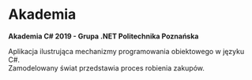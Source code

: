 # Akademia
<b>Akademia C# 2019 - Grupa .NET Politechnika Poznańska</b>

Aplikacja ilustrująca mechanizmy programowania obiektowego w języku C#.\
Zamodelowany świat przedstawia proces robienia zakupów.

